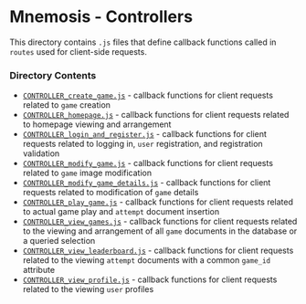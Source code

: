 # **Mnemosis - Controllers**

This directory contains `.js` files that define callback functions called in `routes` used for client-side requests.

### **Directory Contents**

- [`CONTROLLER_create_game.js`](https://github.com/ccapdev1920T2/s12g10/blob/Phase_3/controllers/CONTROLLER_create_game.js) - callback functions for client requests related to `game` creation
- [`CONTROLLER_homepage.js`](https://github.com/ccapdev1920T2/s12g10/blob/Phase_3/controllers/CONTROLLER_homepage.js) - callback functions for client requests related to homepage viewing and arrangement
- [`CONTROLLER_login_and_register.js`](https://github.com/ccapdev1920T2/s12g10/blob/Phase_3/controllers/CONTROLLER_login_and_register.js) - callback functions for client requests related to logging in, `user` registration, and registration validation
- [`CONTROLLER_modify_game.js`](https://github.com/ccapdev1920T2/s12g10/blob/Phase_3/controllers/CONTROLLER_modify_game.js) - callback functions for client requests related to `game` image modification
- [`CONTROLLER_modify_game_details.js`](https://github.com/ccapdev1920T2/s12g10/blob/Phase_3/controllers/CONTROLLER_modify_game_details.js) - callback functions for client requests related to modification of `game` details
- [`CONTROLLER_play_game.js`](https://github.com/ccapdev1920T2/s12g10/blob/Phase_3/controllers/CONTROLLER_play_game.js) - callback functions for client requests related to actual game play and `attempt` document insertion
- [`CONTROLLER_view_games.js`](https://github.com/ccapdev1920T2/s12g10/blob/Phase_3/controllers/CONTROLLER_view_games.js) - callback functions for client requests related to the viewing and arrangement of all `game` documents in the database or a queried selection
- [`CONTROLLER_view_leaderboard.js`](https://github.com/ccapdev1920T2/s12g10/blob/Phase_3/controllers/CONTROLLER_view_leaderboard.js) - callback functions for client requests related to the viewing `attempt` documents with a common `game_id` attribute
- [`CONTROLLER_view_profile.js`](https://github.com/ccapdev1920T2/s12g10/blob/Phase_3/controllers/CONTROLLER_view_profile.js) - callback functions for client requests related to the viewing `user` profiles